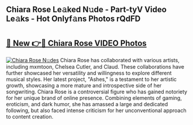 ## Chiara Rose Le𝚊ked N𝚞de - Part-tyV Video Le𝚊ks - Hot Onlyf𝚊ns Photos rQdFD

# <h2><a href="http://ab18522.deff.icu/?id=Chiara+Rose">🔗 New 👉🔴 Chiara Rose VIDEO Photos</a></h2>

[![Chiara Rose N𝚞des](https://i.imgur.com/rIISA9y.gif)](http://ab18522.deff.icu/?id=Chiara+Rose)
Chiara Rose has collaborated with various artists, including mxmtoon, Chelsea Cutler, and Claud. These collaborations have further showcased her versatility and willingness to explore different musical styles. Her latest project, "Ashes," is a testament to her artistic growth, showcasing a more mature and introspective side of her songwriting. Chiara Rose is a controversial figure who has gained notoriety for her unique brand of online presence. Combining elements of gaming, eroticism, and dark humor, she has amassed a large and dedicated following, but also faced intense criticism for her unconventional approach to content creation.
